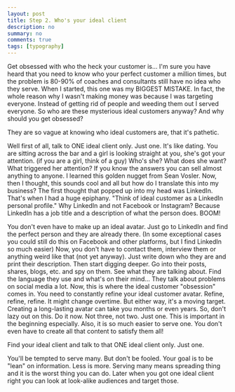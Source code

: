 ```yaml
---
layout: post
title: Step 2. Who's your ideal client
description: no
summary: no
comments: true
tags: [typography]
---
```


Get obsessed with who the heck your customer is...
I'm sure you have heard that you need to know who your perfect customer a million times, but the problem is 80-90% of coaches and consultants still have no idea who they serve.
When I started, this one was my BIGGEST MISTAKE. In fact, the whole reason why I wasn't making money was because I was targeting everyone. Instead of getting rid of people and weeding them out I served everyone.
So who are these mysterious ideal customers anyway? And why should you get obsessed?

 They are so vague at
 knowing who ideal customers are, that it's pathetic.

Well first of all, talk to ONE ideal client only. Just one. It's like dating.
You are sitting across the bar and a girl is looking straight at you, she's got your attention. (if you are a girl, think of a guy)
Who's she?
What does she want?
What triggered her attention?
If you know the answers you can sell almost anything to anyone. I learned this golden nugget from Sean Vosler.
Now, then I thought, this sounds cool and all but how do I translate this into my business?
The first thought that popped up into my head was LinkedIn.
That's when I had a huge epiphany.
"Think of ideal customer as a LinkedIn personal profile."
Why LinkedIn and not Facebook or Instagram? Because LinkedIn has a job title and a description of what the person does.
  BOOM!


You don't even have to make up an ideal avatar. Just go to LinkedIn and find the perfect person and they are already there. (In some exceptional cases you could still do this on Facebook and other platforms, but I find LinkedIn so much easier)
Now, you don't have to contact them, interview them or anything weird like that (not yet anyway). Just write down who they are and print their description. Then start digging deeper. Go into their posts, shares, blogs, etc. and spy on them. See what they are talking about. Find the language they use and what's on their mind... They talk about problems on social media a lot.
Now, this is where the ideal customer "obsession" comes in. You need to constantly refine your ideal customer avatar. Refine, refine, refine. It might change overtime. But either way, it's a moving target. Creating a long-lasting avatar can take you months or even years. So, don't lazy out on this.
Do it now.
Not three, not two. Just one. This is important in the beginning especially. Also, it is so much easier to serve one. You don't even have to create all that content to satisfy them all!

 Find your ideal client and talk to that ONE ideal client
 only. Just one.

You'll be tempted to serve many. But don't be fooled.
Your goal is to be "lean" on information. Less is more. Serving many means spreading thing and it is the worst thing you can do.
Later when you got one ideal client right you can look at look-alike audiences and target those.

